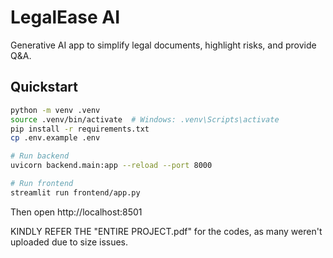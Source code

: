 # LegalEase AI

Generative AI app to simplify legal documents, highlight risks, and provide Q&A.

## Quickstart

```bash
python -m venv .venv
source .venv/bin/activate  # Windows: .venv\Scripts\activate
pip install -r requirements.txt
cp .env.example .env

# Run backend
uvicorn backend.main:app --reload --port 8000

# Run frontend
streamlit run frontend/app.py
```

Then open http://localhost:8501



KINDLY REFER THE "ENTIRE PROJECT.pdf" for the codes, as many weren't uploaded due to size issues.

